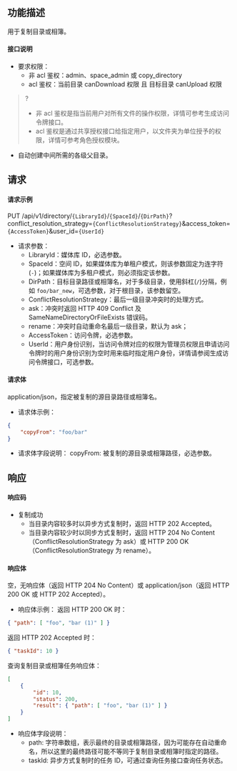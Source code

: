 ## 功能描述

用于复制目录或相簿。

#### 接口说明

- 要求权限：
    - 非 acl 鉴权：admin、space_admin 或 copy_directory
    - acl 鉴权：当前目录 canDownload 权限 且 目标目录 canUpload 权限
>?
> - 非 acl 鉴权是指当前用户对所有文件的操作权限，详情可参考生成访问令牌接口。
> - acl 鉴权是通过共享授权接口给指定用户，以文件夹为单位授予的权限，详情可参考角色授权模块。
> 
- 自动创建中间所需的各级父目录。

## 请求

#### 请求示例  

PUT /api/v1/directory/`{LibraryId}`/`{SpaceId}`/`{DirPath}`?conflict_resolution_strategy=`{ConflictResolutionStrategy}`&access_token=`{AccessToken}`&user_id=`{UserId}`

- 请求参数：
    - LibraryId：媒体库 ID，必选参数。
    - SpaceId：空间 ID，如果媒体库为单租户模式，则该参数固定为连字符(`-`)；如果媒体库为多租户模式，则必须指定该参数。
    - DirPath：目标目录路径或相簿名，对于多级目录，使用斜杠(`/`)分隔，例如 `foo/bar_new`，可选参数，对于根目录，该参数留空。
    - ConflictResolutionStrategy：最后一级目录冲突时的处理方式。
     - ask：冲突时返回 HTTP 409 Conflict 及 SameNameDirectoryOrFileExists 错误码。
     - rename：冲突时自动重命名最后一级目录，默认为 ask；
    - AccessToken：访问令牌，必选参数。
    - UserId：用户身份识别，当访问令牌对应的权限为管理员权限且申请访问令牌时的用户身份识别为空时用来临时指定用户身份，详情请参阅生成访问令牌接口，可选参数。

#### 请求体

application/json，指定被复制的源目录路径或相簿名。

- 请求体示例：

```json
{
    "copyFrom": "foo/bar"
}
```

- 请求体字段说明：
  copyFrom: 被复制的源目录或相簿路径，必选参数。

## 响应

#### 响应码

- 复制成功
    - 当目录内容较多时以异步方式复制时，返回 HTTP 202 Accepted。
    - 当目录内容较少时以同步方式复制时，返回 HTTP 204 No Content（ConflictResolutionStrategy 为 ask）或 HTTP 200 OK（ConflictResolutionStrategy 为 rename）。

#### 响应体

空，无响应体（返回 HTTP 204 No Content）或 application/json（返回 HTTP 200 OK 或 HTTP 202 Accepted）。

- 响应体示例：
返回 HTTP 200 OK 时：
```json
{ "path": [ "foo", "bar (1)" ] }
```
返回 HTTP 202 Accepted 时：
```json
{ "taskId": 10 }
```
查询复制目录或相簿任务响应体：
```json
[
    {
        "id": 10,
        "status": 200,
        "result": { "path": [ "foo", "bar (1)" ] }
    }
]
```
- 响应体字段说明：
    - path: 字符串数组，表示最终的目录或相簿路径，因为可能存在自动重命名，所以这里的最终路径可能不等同于复制目录或相簿时指定的路径。
    - taskId: 异步方式复制时的任务 ID，可通过查询任务接口查询任务状态。
